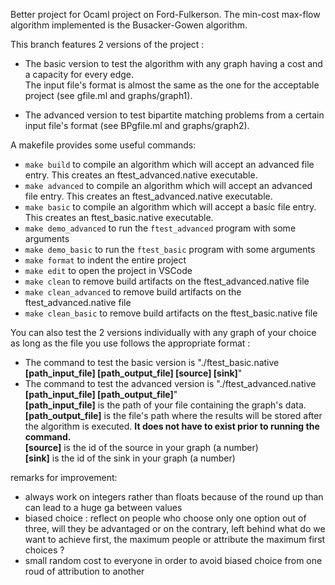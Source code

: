 Better project for Ocaml project on Ford-Fulkerson. The min-cost max-flow algorithm implemented is the Busacker-Gowen algorithm.

This branch features 2 versions of the project : 
* The basic version to test the algorithm with any graph having a cost and a capacity for every edge.  
The input file's format is almost the same as the one for the acceptable project (see gfile.ml and graphs/graph1). 

  
* The advanced version to test bipartite matching problems from a certain input file's format (see BPgfile.ml and graphs/graph2).


A makefile provides some useful commands:
 - `make build` to compile an algorithm which will accept an advanced file entry. This creates an ftest_advanced.native executable.
 - `make advanced` to compile an algorithm which will accept an advanced file entry. This creates an ftest_advanced.native executable.
 - `make basic` to compile an algorithm which will accept a basic file entry. This creates an ftest_basic.native executable.
 - `make demo_advanced` to run the `ftest_advanced` program with some arguments
 - `make demo_basic` to run the `ftest_basic` program with some arguments
 - `make format` to indent the entire project
 - `make edit` to open the project in VSCode
 - `make clean` to remove build artifacts on the ftest_advanced.native file
 - `make clean_advanced` to remove build artifacts on the ftest_advanced.native file
 - `make clean_basic` to remove build artifacts on the ftest_basic.native file  
 

You can also test the 2 versions individually with any graph of your choice as long as the file you use follows the appropriate format :
- The command to test the basic version is "./ftest_basic.native **[path_input_file] [path_output_file] [source] [sink]**"  
- The command to test the advanced version is "./ftest_advanced.native **[path_input_file] [path_output_file]**"  
**[path_input_file]** is the path of your file containing the graph's data.  
**[path_output_file]** is the file's path where the results will be stored after the algorithm is executed. **It does not have to exist prior to running the command.**  
**[source]** is the id of the source in your graph (a number)  
**[sink]** is the id of the sink in your graph (a number)

remarks for improvement: 

- always work on integers rather than floats because of the round up than can lead to a huge ga between values
- biased choice : 
        reflect on people who choose only one option out of three, will they be advantaged or on the contrary, left behind
        what do we want to achieve first, the maximum people or attribute the maximum first choices ?
- small random cost to everyone in order to avoid biased choice from one roud of attribution to another
        
                  



